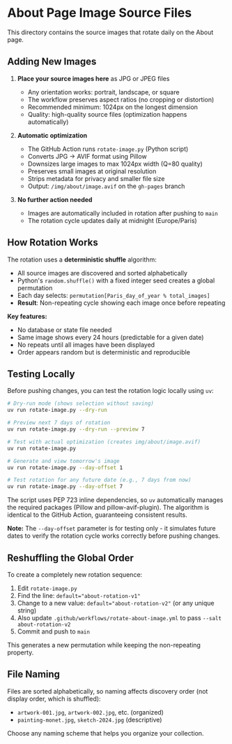 # About Page Image Source Files

This directory contains the source images that rotate daily on the About page.

## Adding New Images

1. **Place your source images here** as JPG or JPEG files
   - Any orientation works: portrait, landscape, or square
   - The workflow preserves aspect ratios (no cropping or distortion)
   - Recommended minimum: 1024px on the longest dimension
   - Quality: high-quality source files (optimization happens automatically)

2. **Automatic optimization**
   - The GitHub Action runs `rotate-image.py` (Python script)
   - Converts JPG → AVIF format using Pillow
   - Downsizes large images to max 1024px width (Q=80 quality)
   - Preserves small images at original resolution
   - Strips metadata for privacy and smaller file size
   - Output: `/img/about/image.avif` on the `gh-pages` branch

3. **No further action needed**
   - Images are automatically included in rotation after pushing to `main`
   - The rotation cycle updates daily at midnight (Europe/Paris)

## How Rotation Works

The rotation uses a **deterministic shuffle** algorithm:

* All source images are discovered and sorted alphabetically
* Python's `random.shuffle()` with a fixed integer seed creates a global permutation
* Each day selects: `permutation[Paris_day_of_year % total_images]`
* **Result**: Non-repeating cycle showing each image once before repeating

**Key features:**
* No database or state file needed
* Same image shows every 24 hours (predictable for a given date)
* No repeats until all images have been displayed
* Order appears random but is deterministic and reproducible

## Testing Locally

Before pushing changes, you can test the rotation logic locally using `uv`:

```bash
# Dry-run mode (shows selection without saving)
uv run rotate-image.py --dry-run

# Preview next 7 days of rotation
uv run rotate-image.py --dry-run --preview 7

# Test with actual optimization (creates img/about/image.avif)
uv run rotate-image.py

# Generate and view tomorrow's image
uv run rotate-image.py --day-offset 1

# Test rotation for any future date (e.g., 7 days from now)
uv run rotate-image.py --day-offset 7
```

The script uses PEP 723 inline dependencies, so `uv` automatically manages the required packages (Pillow and pillow-avif-plugin). The algorithm is identical to the GitHub Action, guaranteeing consistent results.

**Note:** The `--day-offset` parameter is for testing only - it simulates future dates to verify the rotation cycle works correctly before pushing changes.

## Reshuffling the Global Order

To create a completely new rotation sequence:

1. Edit `rotate-image.py`
2. Find the line: `default="about-rotation-v1"`
3. Change to a new value: `default="about-rotation-v2"` (or any unique string)
4. Also update `.github/workflows/rotate-about-image.yml` to pass `--salt about-rotation-v2`
5. Commit and push to `main`

This generates a new permutation while keeping the non-repeating property.

## File Naming

Files are sorted alphabetically, so naming affects discovery order (not display order, which is shuffled):

* `artwork-001.jpg`, `artwork-002.jpg`, etc. (organized)
* `painting-monet.jpg`, `sketch-2024.jpg` (descriptive)

Choose any naming scheme that helps you organize your collection.
